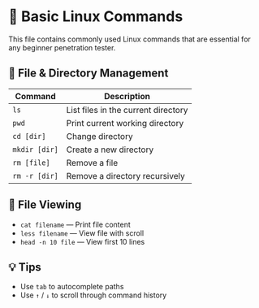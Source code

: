 # 🧠 Basic Linux Commands

This file contains commonly used Linux commands that are essential for any beginner penetration tester.

## 📂 File & Directory Management
| Command | Description |
|---------|-------------|
| `ls` | List files in the current directory |
| `pwd` | Print current working directory |
| `cd [dir]` | Change directory |
| `mkdir [dir]` | Create a new directory |
| `rm [file]` | Remove a file |
| `rm -r [dir]` | Remove a directory recursively |

## 📜 File Viewing
- `cat filename` — Print file content  
- `less filename` — View file with scroll  
- `head -n 10 file` — View first 10 lines  

## 💡 Tips
- Use `tab` to autocomplete paths  
- Use `↑` / `↓` to scroll through command history

